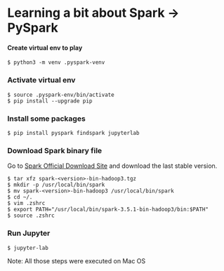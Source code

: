 # Learning a bit about Spark -> PySpark

#### Create virtual env to play 
```
$ python3 -m venv .pyspark-venv
```

### Activate virtual env 
```
$ source .pyspark-env/bin/activate
$ pip install --upgrade pip
```

### Install some packages 
```
$ pip install pyspark findspark jupyterlab
```

### Download Spark binary file
Go to [Spark Official Download Site](https://spark.apache.org/downloads.html) and download the last stable version.

```
$ tar xfz spark-<version>-bin-hadoop3.tgz
$ mkdir -p /usr/local/bin/spark
$ mv spark-<version>-bin-hadoop3 /usr/local/bin/spark
$ cd ~/.
$ vim .zshrc
$ export PATH="/usr/local/bin/spark-3.5.1-bin-hadoop3/bin:$PATH"
$ source .zshrc
```

### Run Jupyter

```
$ jupyter-lab
```

Note: All those steps were executed on Mac OS 

